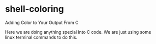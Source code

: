 # shell-coloring
Adding Color to Your Output From C



Here we are doing anything special into C code. We are just using some linux terminal commands to do this.
